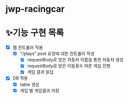 # jwp-racingcar

# ✨기능 구현 목록
- [x] 웹 컨트롤러 적용
  - [x] "/plays" post 요청에 대한 컨트롤러 작성
    - [x] requestBody로 받은 자동차 이름을 통한 자동차 생성 
    - [x] requestBody로 받은 이동횟수 따른 게임 진행
    - [x] 게임 결과 응답
- [x] DB 적용
    - [x] table 생성
    - [x] 게임 별 게임결과 저장
